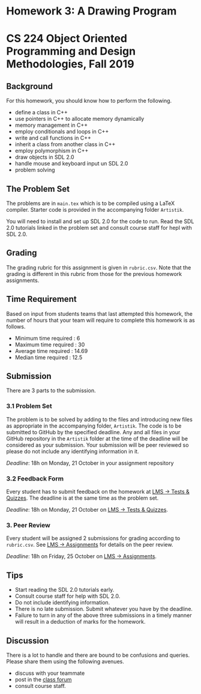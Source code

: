 # Homework 3: A Drawing Program
# CS 224 Object Oriented Programming and Design Methodologies, Fall 2019

## Background

For this homework, you should know how to perform the following.

- define a class in C++
- use pointers in C++ to allocate memory dynamically
- memory management in C++
- employ conditionals and loops in C++
- write and call functions in C++
- inherit a class from another class in C++
- employ polymorphism in C++
- draw objects in SDL 2.0
- handle mouse and keyboard input un SDL 2.0
- problem solving

## The Problem Set

The problems are in `main.tex` which is to be compiled using a LaTeX compiler. Starter code is provided in the accompanying folder `Artistik`.

You will need to install and set up SDL 2.0 for the code to run. Read the SDL 2.0 tutorials linked in the problem set and consult course staff for hepl with SDL 2.0.

## Grading

The grading rubric for this assignment is given in `rubric.csv`. Note that the grading is different in this rubric from those for the previous homework assignments.

## Time Requirement

Based on input from students teams that last attempted this homework, the number of hours that your team will require to complete this homework is as follows.
- Minimum time required : 6
- Maximum time required : 30
- Average time required : 14.69
- Median time required : 12.5

## Submission

There are 3 parts to the submission.

### 3.1 Problem Set

The problem is to be solved by adding to the files and introducing new files as appropriate in the accompanying folder, `Artistik`. The code is to be submitted to GitHub by the specified deadline. Any and all files in your GitHub repository in the `Artistik` folder at the time of the deadline will be considered as your submission. Your submission will be peer reviewed so please do not include any identifying information in it.

_Deadline_: 18h on Monday, 21 October in your assignment repository

### 3.2 Feedback Form
Every student has to submit feedback on the homework at [LMS -> Tests & Quizzes][lms-tq]. The deadline is at the same time as the problem set.

_Deadline_: 18h on Monday, 21 October on [LMS -> Tests & Quizzes](lms-tq).

[lms-tq]: https://lms.habib.edu.pk/x/gAfY51

### 3. Peer Review

Every student will be assigned 2 submissions for grading according to `rubric.csv`. See [LMS -> Assignments][lms-ass] for details on the peer review.

_Deadline_: 18h on Friday, 25 October on [LMS -> Assignments][lms-ass].

[lms-ass]: https://lms.habib.edu.pk/x/72U32u

## Tips

- Start reading the SDL 2.0 tutorials early.
- Consult course staff for help with SDL 2.0.
- Do not include identifying information.
- There is no late submission. Submit whatever you have by the deadline.
- Failure to turn in any of the above three submissions in a timely manner will result in a deduction of marks for the homework.

## Discussion

There is a lot to handle and there are bound to be confusions and queries. Please share them using the following avenues.

- discuss with your teammate
- post in the [class forum](https://workplace.facebook.com/groups/354167592088891/)
- consult course staff.
